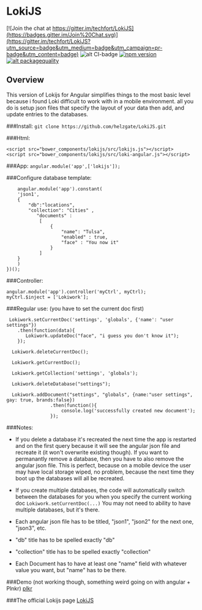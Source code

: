 # LokiJS

[![Join the chat at https://gitter.im/techfort/LokiJS](https://badges.gitter.im/Join%20Chat.svg)](https://gitter.im/techfort/LokiJS?utm_source=badge&utm_medium=badge&utm_campaign=pr-badge&utm_content=badge)
![alt CI-badge](https://travis-ci.org/techfort/LokiJS.svg?branch=master)
[![npm version](https://badge.fury.io/js/lokijs.svg)](http://badge.fury.io/js/lokijs)
[![alt packagequality](http://npm.packagequality.com/shield/lokijs.svg)](http://packagequality.com/#?package=lokijs)

## Overview


This version of Lokijs for Angular simplifies things to the most basic level because i found Loki difficult to work with in a mobile environment.  all you do is setup json files that specify the layout of your data then add, and update entries to the databases.

###Install:
`git clone https://github.com/helzgate/LokiJS.git`

###Html:
```
<script src="bower_components/lokijs/src/lokijs.js"></script>
<script src="bower_components/lokijs/src/loki-angular.js"></script>
```

###App:
`angular.module('app',['lokijs']);`

###Configure database template:

````(function(){
	angular.module('app').constant(
	'json1', 
	{  
   		"db":"locations",
   		"collection": "Cities" ,
		   "documents" :
			[  
   		   		{
					"name": "Tulsa",
					"enabled" : true,
					"face" : "You now it"
   		   		}
			]
	}
	)
})();
````
###Controller:
```
angular.module('app').controller('myCtrl', myCtrl);
myCtrl.$inject = ['Lokiwork'];
```
###Regular use: (you have to set the current doc first)

```
 Lokiwork.setCurrentDoc('settings', 'globals', {'name': "user settings"})
    .then(function(data){               
       Lokiwork.updateDoc("face", "i guess you don't know it");
    });
    
  Lokiwork.deleteCurrentDoc();
  
  Lokiwork.getCurrentDoc();
  
  Lokiwork.getCollection('settings', 'globals');
  
  Lokiwork.deleteDatabase("settings");
  
  Lokiwork.addDocument("settings", "globals", {name:"user settings", gay: true, brands:false})
            	.then(function(){             
              		console.log('successfully created new document');            
          		});
```

###Notes:
- If you delete a database it's recreated the next time the app is restarted and on the first query because it will see the angular json file and recreate it (it won't overwrite existing though).  If you want to permanantly remove a database, then you have to also remove the angular json file.  This is perfect, because on a mobile device the user may have local storage wiped, no problem, because the next time they boot up the databases will all be recreated.

- If you create multiple databases, the code will automatically switch between the databases for you when you specify the current working doc `Lokiwork.setCurrentDoc(...)`  You may not need to ability to have multiple databases, but it's there.

- Each angular json file has to be titled, "json1", "json2" for the next one, "json3", etc.
- "db" title has to be spelled exactly "db"
- "collection" title has to be spelled exactly "collection"
- Each Document has to have at least one "name" field with whatever value you want, but "name" has to be there.

###Demo (not working though, something weird going on with angular + Plnkr)
[plkr](http://embed.plnkr.co/3H1kgFKWsr341zsWLZvp/preview)

###The official Lokijs page
[LokiJS](https://github.com/techfort/LokiJS)